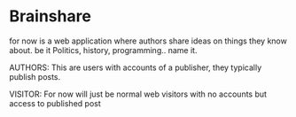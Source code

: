 <h1>Brainshare</h1> for now is a web application where authors share ideas on things they know about.
be it Politics, history, programming.. name it.

AUTHORS:
This are users with accounts of a publisher, they typically publish posts.

VISITOR:
For now will just be normal web visitors with no accounts but access to published post
